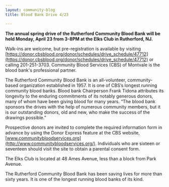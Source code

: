```yaml
---
layout: community-blog
title: Blood Bank Drive 4/23

---
```



**The annual spring drive of the Rutherford Community Blood Bank will be held Monday, April 23 from 3-8PM at the Elks Club in Rutherford, NJ.** 

Walk-ins are welcome, but pre-registration is available by visiting [https://donor.cbsblood.org/donor/schedules/drive_schedule/47712](https://donor.cbsblood.org/donor/schedules/drive_schedule/47712) or calling 201-251-3703. Community Blood Services (CBS) of Montvale is the blood bank's professional partner. 

The Rutherford Community Blood Bank is an all-volunteer, community-based organization established in 1957. It is one of CBS’s longest running community blood banks. Blood bank Chairperson Frank Tidona attributes its longevity to the enduring commitments of its notably generous donors, many of whom have been giving blood for many years. “The blood bank sponsors the drives with the help of numerous community members, but it is our outstanding donors, old and new, who make the success of the drawings possible.” 

Prospective donors are invited to complete the required information form in advance by using the Donor Express feature at the CBS website, [www.communitybloodservices.org](http://www.communitybloodservices.org/). Individuals who are sixteen or seventeen should visit the site to obtain a parental consent form. 


The Elks Club is located at 48 Ames Avenue, less than a block from Park Avenue.


The Rutherford Community Blood Bank has been saving lives for more than sixty years. It is one of the longest running blood banks of its kind. 
